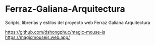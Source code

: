 # Ferraz-Galiana-Arquitectura
Scripts, librerías y estilos del proyecto web Ferraz Galiana Arquitectura

https://github.com/dshongphuc/magic-mouse-js
https://magicmousejs.web.app/
